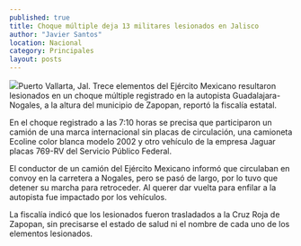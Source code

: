 ```yaml
---
published: true
title: Choque múltiple deja 13 militares lesionados en Jalisco
author: "Javier Santos"
location: Nacional
category: Principales
layout: posts
---
```


![](http://i.imgur.com/juVi2sAm.jpg)Puerto Vallarta, Jal. Trece elementos del Ejército Mexicano resultaron lesionados en un choque múltiple registrado en la autopista Guadalajara-Nogales, a la altura del municipio de Zapopan, reportó la fiscalía estatal.

En el choque registrado a las 7:10 horas se precisa que participaron un camión de una marca internacional sin placas de circulación, una camioneta Ecoline color blanca modelo 2002 y otro vehículo de la empresa Jaguar placas 769-RV del Servicio Público Federal.

El conductor de un camión del Ejército Mexicano informó que circulaban en convoy en la carretera a Nogales, pero se pasó de largo, por lo tuvo que detener su marcha para retroceder. Al querer dar vuelta para enfilar a la autopista fue impactado por los vehículos.

La fiscalía indicó que los lesionados fueron trasladados a la Cruz Roja de Zapopan, sin precisarse el estado de salud ni el nombre de cada uno de los elementos lesionados.
